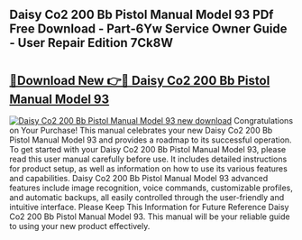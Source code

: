## Daisy Co2 200 Bb Pistol Manual Model 93 PDf Free Download - Part-6Yw Service Owner Guide - User Repair Edition 7Ck8W

# <h2><a href="http://bc57445.oget.top/?id=Daisy+Co2+200+Bb+Pistol+Manual+Model+93">🔗Download New 👉🔴 Daisy Co2 200 Bb Pistol Manual Model 93</a></h2>

[![Daisy Co2 200 Bb Pistol Manual Model 93 new download](https://i.imgur.com/5g1atiW.png)](http://bc57445.oget.top/?id=Daisy+Co2+200+Bb+Pistol+Manual+Model+93)
Congratulations on Your Purchase! This manual celebrates your new Daisy Co2 200 Bb Pistol Manual Model 93 and provides a roadmap to its successful operation. To get started with your Daisy Co2 200 Bb Pistol Manual Model 93, please read this user manual carefully before use. It includes detailed instructions for product setup, as well as information on how to use its various features and capabilities. Daisy Co2 200 Bb Pistol Manual Model 93 advanced features include image recognition, voice commands, customizable profiles, and automatic backups, all easily controlled through the user-friendly and intuitive interface. Please Keep This Information for Future Reference Daisy Co2 200 Bb Pistol Manual Model 93. This manual will be your reliable guide to using your new product effectively.

